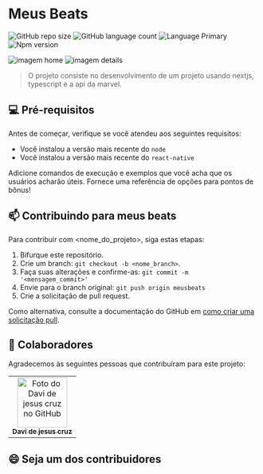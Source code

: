 # Meus Beats

![GitHub repo size](https://img.shields.io/github/repo-size/davicruzof/test-frontend?style=for-the-badge)
![GitHub language count](https://img.shields.io/github/languages/count/davicruzof/test-frontend?style=for-the-badge)
![Language Primary](https://img.shields.io/github/languages/top/davicruzof/test-frontend?style=for-the-badge)
![Npm version](https://img.shields.io/npm/v/node?style=for-the-badge)

<img src="https://github.com/davicruzof/test-frontend/assets/47984117/0feac912-e12a-446c-bc9a-bf110a28c3a0" alt="imagem home">

<img src="https://github.com/davicruzof/test-frontend/assets/47984117/6264673e-0e78-4ca3-bcda-ad9035c8590e" alt="imagem details">

> O projeto consiste no desenvolvimento de um projeto usando nextjs, typescript e a api da marvel.

## 💻 Pré-requisitos

Antes de começar, verifique se você atendeu aos seguintes requisitos:
<!---Estes são apenas requisitos de exemplo. Adicionar, duplicar ou remover conforme necessário--->
* Você instalou a versão mais recente do `node`
* Você instalou a versão mais recente do `react-native`

<!---
## 🚀 Instalando Meus Beats

Linux e macOS:
```
<comando_de_instalação>
```
--->
Adicione comandos de execução e exemplos que você acha que os usuários acharão úteis. Fornece uma referência de opções para pontos de bônus!

## 📫 Contribuindo para meus beats
<!---Se o seu README for longo ou se você tiver algum processo ou etapas específicas que deseja que os contribuidores sigam, considere a criação de um arquivo CONTRIBUTING.md separado--->
Para contribuir com <nome_do_projeto>, siga estas etapas:

1. Bifurque este repositório.
2. Crie um branch: `git checkout -b <nome_branch>`.
3. Faça suas alterações e confirme-as: `git commit -m '<mensagem_commit>'`
4. Envie para o branch original: `git push origin meusbeats`
5. Crie a solicitação de pull request.

Como alternativa, consulte a documentação do GitHub em [como criar uma solicitação pull](https://help.github.com/en/github/collaborating-with-issues-and-pull-requests/creating-a-pull-request).

## 🤝 Colaboradores

Agradecemos às seguintes pessoas que contribuíram para este projeto:

<table>
  <tr>
    <td align="center">
      <a href="#">
        <img src="https://avatars.githubusercontent.com/u/47984117?v=4" width="100px;" alt="Foto do Davi de jesus cruz no GitHub"/><br>
        <sub>
          <b>Davi de jesus cruz</b>
        </sub>
      </a>
    </td>
  </tr>
</table>


## 😄 Seja um dos contribuidores<br>
